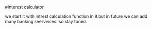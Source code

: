 #interest calculator

we start it with intrest calculation function in it.but in future we can add many banking seervvices. so stay tuned.
